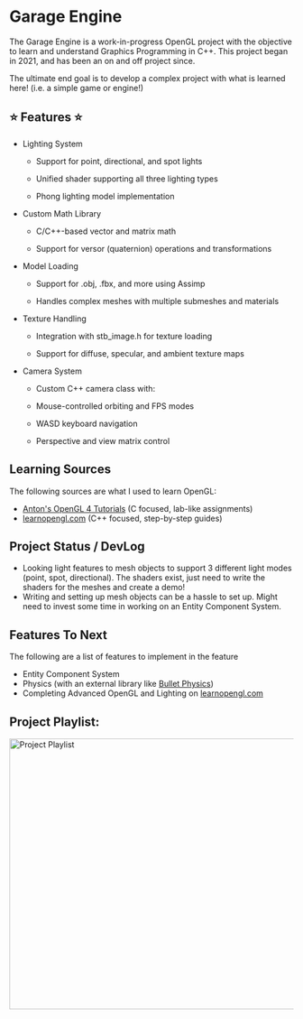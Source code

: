# Garage Engine

The Garage Engine is a work-in-progress OpenGL project with the objective to learn and understand Graphics Programming in C++. This project began in 2021, and has been an on and off project since.

The ultimate end goal is to develop a complex project with what is learned here! (i.e. a simple game or engine!)

## :star: Features :star:

- Lighting System

    - Support for point, directional, and spot lights

    - Unified shader supporting all three lighting types

    - Phong lighting model implementation

- Custom Math Library

    - C/C++-based vector and matrix math

    - Support for versor (quaternion) operations and transformations

- Model Loading

    - Support for .obj, .fbx, and more using Assimp

    - Handles complex meshes with multiple submeshes and materials

- Texture Handling

    - Integration with stb_image.h for texture loading

    - Support for diffuse, specular, and ambient texture maps

- Camera System

    - Custom C++ camera class with:

    - Mouse-controlled orbiting and FPS modes

    - WASD keyboard navigation

    - Perspective and view matrix control

## Learning Sources

The following sources are what I used to learn OpenGL:

- [Anton's OpenGL 4 Tutorials](https://www.amazon.ca/Antons-OpenGL-Tutorials-Anton-Gerdelan-ebook/dp/B00LAMQYF2) (C focused, lab-like assignments)
- [learnopengl.com](https://learnopengl.com/Model-Loading/Mesh) (C++ focused, step-by-step guides)

## Project Status / DevLog

- Looking light features to mesh objects to support 3 different light modes (point, spot, directional). The shaders exist, just need to write the shaders for the meshes and create a demo!
- Writing and setting up mesh objects can be a hassle to set up. Might need to invest some time in working on an Entity Component System.

## Features To Next

The following are a list of features to implement in the feature

- Entity Component System
- Physics (with an external library like [Bullet Physics](https://github.com/bulletphysics/bullet3))
- Completing Advanced OpenGL and Lighting on [learnopengl.com](https://learnopengl.com/Advanced-OpenGL/Depth-testing)

## Project Playlist:

[<img alt="Project Playlist" width="640px" height="480px" src="https://github.com/megarage9000/openGLProjects/blob/main/thumbnails/thumbnail_1.png" />](https://www.youtube.com/playlist?list=PLoYQN9sSaKPZtNqR3CzW2sLVft5kNCWhi)

   
